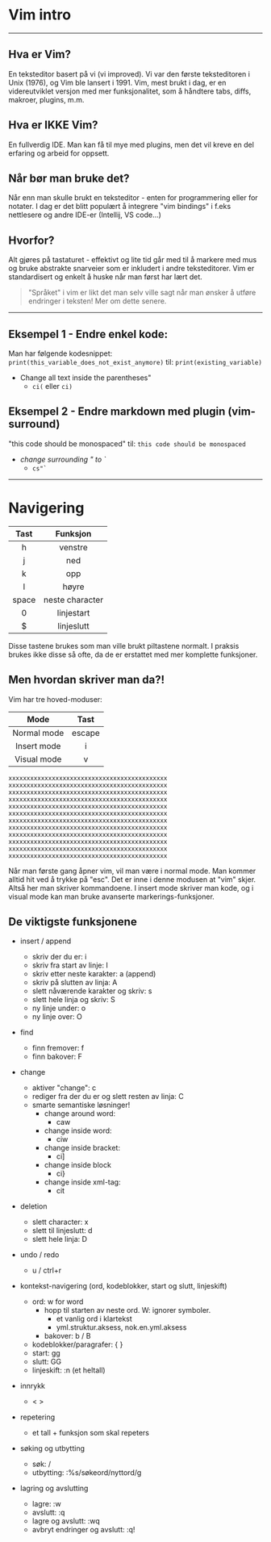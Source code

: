 # Vim intro
---
## Hva er Vim?
En teksteditor basert på vi (vi improved). Vi var den første teksteditoren i Unix (1976), og Vim ble lansert i 1991.
Vim, mest brukt i dag, er en videreutviklet versjon med mer funksjonalitet, som å håndtere tabs, diffs, makroer, plugins, m.m.
## Hva er IKKE Vim?
En fullverdig IDE. Man kan få til mye med plugins, men det vil kreve en del erfaring og arbeid for oppsett.
## Når bør man bruke det?
Når enn man skulle brukt en teksteditor - enten for programmering eller for notater.
I dag er det blitt populært å integrere "vim bindings" i f.eks nettlesere og andre IDE-er (Intellij, VS code...)
## Hvorfor?
Alt gjøres på tastaturet - effektivt og lite tid går med til å markere med mus og bruke abstrakte snarveier som er inkludert i andre teksteditorer. Vim er standardisert og enkelt å huske når man først har lært det.

> "Språket" i vim er likt det man selv ville sagt når man ønsker å utføre endringer i teksten! Mer om dette senere.

---


## Eksempel 1 - Endre enkel kode:
Man har følgende kodesnippet:
`print(this_variable_does_not_exist_anymore)`
til:
`print(existing_variable)`

- Change all text inside the parentheses"
  - `ci(` eller `ci)`

## Eksempel 2 - Endre markdown med plugin (vim-surround)
"this code should be monospaced"
til:
`this code should be monospaced`
- _change surrounding " to `_
  - ```cs"` ```

---

# Navigering
| Tast | Funksjon |
| :----: | :--------: |
| h | venstre |
| j | ned |
| k | opp |
| l | høyre |
| space | neste character |
| 0 | linjestart |
| $ | linjeslutt |
Disse tastene brukes som man ville brukt piltastene normalt. I praksis brukes ikke disse så ofte, da de er erstattet med mer komplette funksjoner.
## Men hvordan skriver man da?!
Vim har tre hoved-moduser:

| Mode | Tast |
| :----: | :--: |
| Normal mode | escape |
| Insert mode | i |
| Visual mode | v |

```
xxxxxxxxxxxxxxxxxxxxxxxxxxxxxxxxxxxxxxxxxxxx
xxxxxxxxxxxxxxxxxxxxxxxxxxxxxxxxxxxxxxxxxxxx
xxxxxxxxxxxxxxxxxxxxxxxxxxxxxxxxxxxxxxxxxxxx
xxxxxxxxxxxxxxxxxxxxxxxxxxxxxxxxxxxxxxxxxxxx
xxxxxxxxxxxxxxxxxxxxxxxxxxxxxxxxxxxxxxxxxxxx
xxxxxxxxxxxxxxxxxxxxxxxxxxxxxxxxxxxxxxxxxxxx
xxxxxxxxxxxxxxxxxxxxxxxxxxxxxxxxxxxxxxxxxxxx
xxxxxxxxxxxxxxxxxxxxxxxxxxxxxxxxxxxxxxxxxxxx
xxxxxxxxxxxxxxxxxxxxxxxxxxxxxxxxxxxxxxxxxxxx
xxxxxxxxxxxxxxxxxxxxxxxxxxxxxxxxxxxxxxxxxxxx
xxxxxxxxxxxxxxxxxxxxxxxxxxxxxxxxxxxxxxxxxxxx
xxxxxxxxxxxxxxxxxxxxxxxxxxxxxxxxxxxxxxxxxxxx
```

Når man første gang åpner vim, vil man være i normal mode. Man kommer alltid hit ved å trykke på "esc".
Det er inne i denne modusen at "vim" skjer. Altså her man skriver kommandoene.
I insert mode skriver man kode, og i visual mode kan man bruke avanserte markerings-funksjoner.

## De viktigste funksjonene
- insert / append
  - skriv der du er: i
  - skriv fra start av linje: I
  - skriv etter neste karakter: a (append)
  - skriv på slutten av linja: A
  - slett nåværende karakter og skriv: s
  - slett hele linja og skriv: S
  - ny linje under: o
  - ny linje over: O
- find
  - finn fremover: f
  - finn bakover: F
- change
  - aktiver "change": c
  - rediger fra der du er og slett resten av linja: C
  - smarte semantiske løsninger!
    - change around word:
      - caw
    - change inside word:
      - ciw
    - change inside bracket:
      - ci]
    - change inside block
      - ci}
    - change inside xml-tag:
      - cit
  
- deletion
  - slett character: x
  - slett til linjeslutt: d
  - slett hele linja: D
- undo / redo
  - u / ctrl+r
- kontekst-navigering (ord, kodeblokker, start og slutt, linjeskift)
  - ord: w for word
    - hopp til starten av neste ord. W: ignorer symboler.
        - et vanlig ord i klartekst
        - yml.struktur.aksess, nok.en.yml.aksess
    - bakover: b / B
  - kodeblokker/paragrafer: { }
  - start: gg
  - slutt: GG
  - linjeskift: :n (et heltall)
- innrykk
  - < >
- repetering
  - et tall + funksjon som skal repeters
- søking og utbytting
  - søk: /
  - utbytting: :%s/søkeord/nyttord/g
- lagring og avslutting
  - lagre: :w
  - avslutt: :q
  - lagre og avslutt: :wq
  - avbryt endringer og avslutt: :q!
